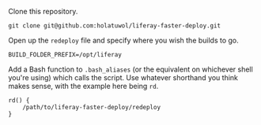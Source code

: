 Clone this repository.

```
git clone git@github.com:holatuwol/liferay-faster-deploy.git
```

Open up the `redeploy` file and specify where you wish the builds to go.

```
BUILD_FOLDER_PREFIX=/opt/liferay
```

Add a Bash function to `.bash_aliases` (or the equivalent on whichever shell you're using) which calls the script. Use whatever shorthand you think makes sense, with the example here being `rd`.

```
rd() {
	/path/to/liferay-faster-deploy/redeploy
}
```